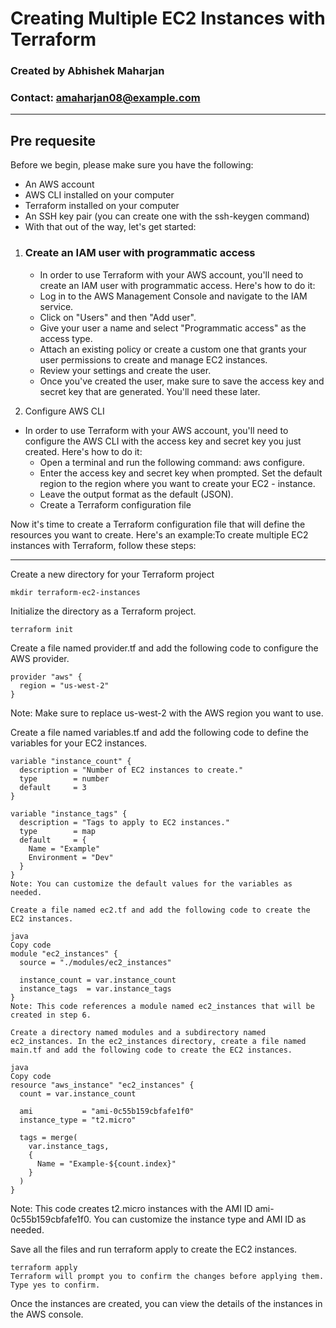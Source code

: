 # Creating Multiple EC2 Instances with Terraform

### Created by Abhishek Maharjan
### Contact: amaharjan08@example.com

***

## Pre requesite

Before we begin, please make sure you have the following:

- An AWS account
- AWS CLI installed on your computer
- Terraform installed on your computer
- An SSH key pair (you can create one with the ssh-keygen command)
- With that out of the way, let's get started:

1. ### Create an IAM user with programmatic access
   - In order to use Terraform with your AWS account, you'll need to create an IAM user with programmatic access. Here's how to do it:
    - Log in to the AWS Management Console and navigate to the IAM service.
    - Click on "Users" and then "Add user".
    - Give your user a name and select "Programmatic access" as the access type.
    - Attach an existing policy or create a custom one that grants your user permissions to create and manage EC2 instances.
    - Review your settings and create the user.
    - Once you've created the user, make sure to save the access key and secret key that are generated. You'll need these later.

2. Configure AWS CLI
  - In order to use Terraform with your AWS account, you'll need to configure the AWS CLI with the access key and secret key you just created. Here's how to do it:
    - Open a terminal and run the following command: aws configure.
    - Enter the access key and secret key when prompted.
    Set the default region to the region where you want to create your EC2 - instance.
    - Leave the output format as the default (JSON).
    - Create a Terraform configuration file

Now it's time to create a Terraform configuration file that will define the resources you want to create. Here's an example:To create multiple EC2 instances with Terraform, follow these steps:

---
Create a new directory for your Terraform project

```
mkdir terraform-ec2-instances
```

Initialize the directory as a Terraform project.
```
terraform init
```
Create a file named provider.tf and add the following code to configure the AWS provider.

```
provider "aws" {
  region = "us-west-2"
}
```
Note: Make sure to replace us-west-2 with the AWS region you want to use.

Create a file named variables.tf and add the following code to define the variables for your EC2 instances.

```
variable "instance_count" {
  description = "Number of EC2 instances to create."
  type        = number
  default     = 3
}

variable "instance_tags" {
  description = "Tags to apply to EC2 instances."
  type        = map
  default     = {
    Name = "Example"
    Environment = "Dev"
  }
}
Note: You can customize the default values for the variables as needed.

Create a file named ec2.tf and add the following code to create the EC2 instances.

java
Copy code
module "ec2_instances" {
  source = "./modules/ec2_instances"

  instance_count = var.instance_count
  instance_tags  = var.instance_tags
}
Note: This code references a module named ec2_instances that will be created in step 6.

Create a directory named modules and a subdirectory named ec2_instances. In the ec2_instances directory, create a file named main.tf and add the following code to create the EC2 instances.

java
Copy code
resource "aws_instance" "ec2_instances" {
  count = var.instance_count

  ami           = "ami-0c55b159cbfafe1f0"
  instance_type = "t2.micro"

  tags = merge(
    var.instance_tags,
    {
      Name = "Example-${count.index}"
    }
  )
}
```
Note: This code creates t2.micro instances with the AMI ID ami-0c55b159cbfafe1f0. You can customize the instance type and AMI ID as needed.

Save all the files and run terraform apply to create the EC2 instances.

```
terraform apply
Terraform will prompt you to confirm the changes before applying them. Type yes to confirm.
```


Once the instances are created, you can view the details of the instances in the AWS console.